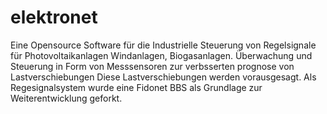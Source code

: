 # elektronet
Eine Opensource Software für die Industrielle Steuerung von Regelsignale für Photovoltaikanlagen
Windanlagen, Biogasanlagen. 
Überwachung und Steuerung in Form von Messsensoren zur verbsserten prognose von Lastverschiebungen 
Diese Lastverschiebungen werden vorausgesagt. Als Regesignalsystem wurde eine Fidonet BBS als Grundlage 
zur Weiterentwicklung geforkt. 
